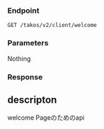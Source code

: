 ### Endpoint

```
GET /takos/v2/client/welcome
```

### Parameters

Nothing

### Response

## descripton

welcome Pageのためのapi

